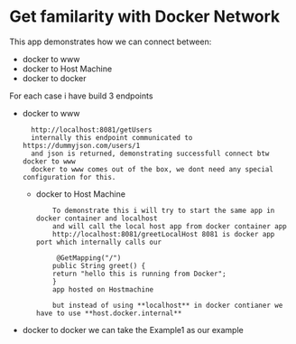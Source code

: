# Get familarity with Docker Network


This app demonstrates how we can connect between:
* docker to www
* docker to Host Machine
* docker to docker


For each case i have build 3 endpoints

* docker to www

        http://localhost:8081/getUsers
        internally this endpoint communicated to https://dummyjson.com/users/1
        and json is returned, demonstrating successfull connect btw docker to www
        docker to www comes out of the box, we dont need any special configuration for this.
  * docker to Host Machine
  
            To demonstrate this i will try to start the same app in docker container and localhost
            and will call the local host app from docker container app
            http://localhost:8081/greetLocalHost 8081 is docker app port which internally calls our 

             @GetMapping("/")
            public String greet() {
            return "hello this is running from Docker";
            }
            app hosted on Hostmachine

            but instead of using **localhost** in docker contianer we have to use **host.docker.internal**
  
* docker to docker 
            we can take the Example1 as our example
        
  
        

  